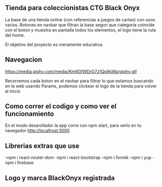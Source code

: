 ## Tienda para coleccionistas CTG Black Onyx

La base de una tienda online (con referencias a juegos de cartas) con usos varios. Botones en navbar que filtran la base segun que categoria coincide con el boton 
y muestra en pantalla todos los elementos, el logo tiene la ruta del home. 

El objetivo del proyecto es meramente educativa.

## Navegacion

https://media.giphy.com/media/Km6GfWDrG7z1Qq9sWa/giphy.gif

Recorremos cada boton en el navbar para filtrar lo que estamos buscando en la web usando Params, podemos clickear el logo de la tienda para volver al inicio

## Como correr el codigo y como ver el funcionamiento 

En el modo desarollador la app corre con npm start, para verlo en tu navegador [http://localhost:3000](http://localhost:3000) 

## Librerias extras que use 

-npm i react-router-dom 
-npm i react-bootstrap
-npm i formik
-npm i yup 
-npm i firebase

## Logo y marca BlackOnyx registrada 